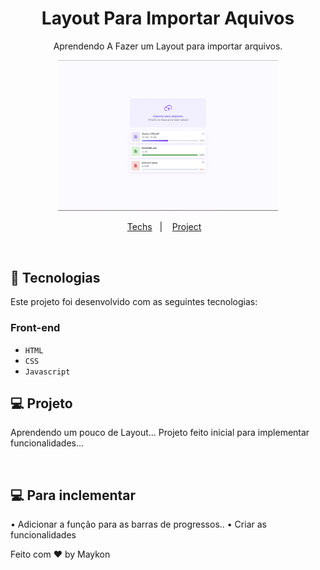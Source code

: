 <h1 align="center"> Layout Para Importar Aquivos </h1>

<p align="center">
Aprendendo A Fazer um Layout para importar arquivos. <br/>
</p>

<p align="center">
<img  width="70%" src="assets/ImportPersonalizado.png">
</p>

<p align="center">
  <a href="#-Tech">Techs</a>&nbsp;&nbsp;&nbsp;|&nbsp;&nbsp;&nbsp;
  <a href="#-projeto">Project</a>&nbsp;&nbsp;&nbsp;

</p>

<br>

## 🧭 Tecnologias

Este projeto foi desenvolvido com as seguintes tecnologias:

### Front-end

- `HTML`
- `CSS`
- `Javascript`

## 💻 Projeto

Aprendendo um pouco de Layout... Projeto feito inicial para implementar funcionalidades...

<br>

## 💻 Para inclementar

• Adicionar a função para as barras de progressos..
• Criar as funcionalidades

Feito com ♥ by Maykon
